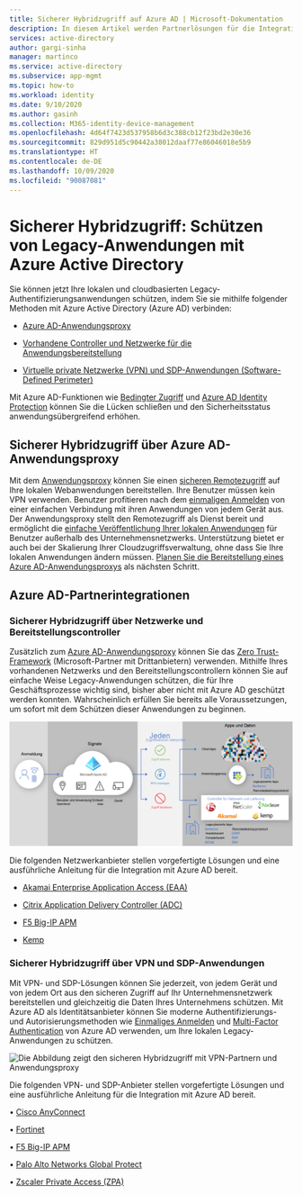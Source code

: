```yaml
---
title: Sicherer Hybridzugriff auf Azure AD | Microsoft-Dokumentation
description: In diesem Artikel werden Partnerlösungen für die Integration Ihrer lokalen Legacy-, Public Cloud- oder Private Cloud-Anwendungen in Azure AD beschrieben. Schützen Sie Ihre Legacy-Apps, indem Sie App-Übermittlungscontroller oder Netzwerke mit Azure AD verbinden.
services: active-directory
author: gargi-sinha
manager: martinco
ms.service: active-directory
ms.subservice: app-mgmt
ms.topic: how-to
ms.workload: identity
ms.date: 9/10/2020
ms.author: gasinh
ms.collection: M365-identity-device-management
ms.openlocfilehash: 4d64f7423d537958b6d3c388cb12f23bd2e30e36
ms.sourcegitcommit: 829d951d5c90442a38012daaf77e86046018e5b9
ms.translationtype: HT
ms.contentlocale: de-DE
ms.lasthandoff: 10/09/2020
ms.locfileid: "90087081"
---
```

# <a name="secure-hybrid-access-secure-legacy-apps-with-azure-active-directory"></a>Sicherer Hybridzugriff: Schützen von Legacy-Anwendungen mit Azure Active Directory

Sie können jetzt Ihre lokalen und cloudbasierten Legacy-Authentifizierungsanwendungen schützen, indem Sie sie mithilfe folgender Methoden mit Azure Active Directory (Azure AD) verbinden:

- [Azure AD-Anwendungsproxy](#secure-hybrid-access-sha-through-azure-ad-application-proxy)

- [Vorhandene Controller und Netzwerke für die Anwendungsbereitstellung](#sha-through-networking-and-delivery-controllers)

- [Virtuelle private Netzwerke (VPN) und SDP-Anwendungen (Software-Defined Perimeter)](#sha-through-vpn-and-sdp-applications)

Mit Azure AD-Funktionen wie [Bedingter Zugriff](https://docs.microsoft.com/azure/active-directory/conditional-access/overview) und [Azure AD Identity Protection](https://docs.microsoft.com/azure/active-directory/identity-protection/overview-identity-protection) können Sie die Lücken schließen und den Sicherheitsstatus anwendungsübergreifend erhöhen.

## <a name="secure-hybrid-access-sha-through-azure-ad-application-proxy"></a>Sicherer Hybridzugriff über Azure AD-Anwendungsproxy
  
Mit dem [Anwendungsproxy](https://aka.ms/whyappproxy) können Sie einen [sicheren Remotezugriff](https://docs.microsoft.com/azure/active-directory/manage-apps/application-proxy) auf Ihre lokalen Webanwendungen bereitstellen. Ihre Benutzer müssen kein VPN verwenden. Benutzer profitieren nach dem [einmaligen Anmelden](https://docs.microsoft.com/azure/active-directory/manage-apps/add-application-portal-setup-sso) von einer einfachen Verbindung mit ihren Anwendungen von jedem Gerät aus. Der Anwendungsproxy stellt den Remotezugriff als Dienst bereit und ermöglicht die [einfache Veröffentlichung Ihrer lokalen Anwendungen](https://docs.microsoft.com/azure/active-directory/manage-apps/application-proxy-add-on-premises-application) für Benutzer außerhalb des Unternehmensnetzwerks. Unterstützung bietet er auch bei der Skalierung Ihrer Cloudzugriffsverwaltung, ohne dass Sie Ihre lokalen Anwendungen ändern müssen. [Planen Sie die Bereitstellung eines Azure AD-Anwendungsproxys](https://docs.microsoft.com/azure/active-directory/manage-apps/application-proxy-deployment-plan) als nächsten Schritt.

## <a name="azure-ad-partner-integrations"></a>Azure AD-Partnerintegrationen

### <a name="sha-through-networking-and-delivery-controllers"></a>Sicherer Hybridzugriff über Netzwerke und Bereitstellungscontroller

Zusätzlich zum [Azure AD-Anwendungsproxy](https://aka.ms/whyappproxy) können Sie das [Zero Trust-Framework](https://www.microsoft.com/security/blog/2020/04/02/announcing-microsoft-zero-trust-assessment-tool/) (Microsoft-Partner mit Drittanbietern) verwenden. Mithilfe Ihres vorhandenen Netzwerks und den Bereitstellungscontrollern können Sie auf einfache Weise Legacy-Anwendungen schützen, die für Ihre Geschäftsprozesse wichtig sind, bisher aber nicht mit Azure AD geschützt werden konnten. Wahrscheinlich erfüllen Sie bereits alle Voraussetzungen, um sofort mit dem Schützen dieser Anwendungen zu beginnen.

![Die Abbildung zeigt den sicheren Hybridzugriff mit Netzwerkpartnern und Anwendungsproxy](./media/secure-hybrid-access/secure-hybrid-access.png)

Die folgenden Netzwerkanbieter stellen vorgefertigte Lösungen und eine ausführliche Anleitung für die Integration mit Azure AD bereit.

- [Akamai Enterprise Application Access (EAA)](https://docs.microsoft.com/azure/active-directory/saas-apps/akamai-tutorial)

- [Citrix Application Delivery Controller (ADC)](https://docs.microsoft.com/azure/active-directory/saas-apps/citrix-netscaler-tutorial)

- [F5 Big-IP APM](https://docs.microsoft.com/azure/active-directory/saas-apps/headerf5-tutorial)

- [Kemp](https://docs.microsoft.com/azure/active-directory/saas-apps/kemp-tutorial)

### <a name="sha-through-vpn-and-sdp-applications"></a>Sicherer Hybridzugriff über VPN und SDP-Anwendungen

Mit VPN- und SDP-Lösungen können Sie jederzeit, von jedem Gerät und von jedem Ort aus den sicheren Zugriff auf Ihr Unternehmensnetzwerk bereitstellen und gleichzeitig die Daten Ihres Unternehmens schützen. Mit Azure AD als Identitätsanbieter können Sie moderne Authentifizierungs- und Autorisierungsmethoden wie [Einmaliges Anmelden](https://docs.microsoft.com/azure/active-directory/manage-apps/what-is-single-sign-on) und [Multi-Factor Authentication](https://docs.microsoft.com/azure/active-directory/authentication/concept-mfa-howitworks) von Azure AD verwenden, um Ihre lokalen Legacy-Anwendungen zu schützen.  

![Die Abbildung zeigt den sicheren Hybridzugriff mit VPN-Partnern und Anwendungsproxy ](./media/secure-hybrid-access/app-proxy-vpn.png)

Die folgenden VPN- und SDP-Anbieter stellen vorgefertigte Lösungen und eine ausführliche Anleitung für die Integration mit Azure AD bereit.

• [Cisco AnyConnect](https://docs.microsoft.com/azure/active-directory/saas-apps/cisco-anyconnect)

• [Fortinet](https://docs.microsoft.com/azure/active-directory/saas-apps/fortigate-ssl-vpn-tutorial)

• [F5 Big-IP APM](https://aka.ms/f5-hybridaccessguide)

• [Palo Alto Networks Global Protect](https://docs.microsoft.com/azure/active-directory/saas-apps/paloaltoadmin-tutorial)

• [Zscaler Private Access (ZPA)](https://aka.ms/zscaler-hybridaccessguide)
